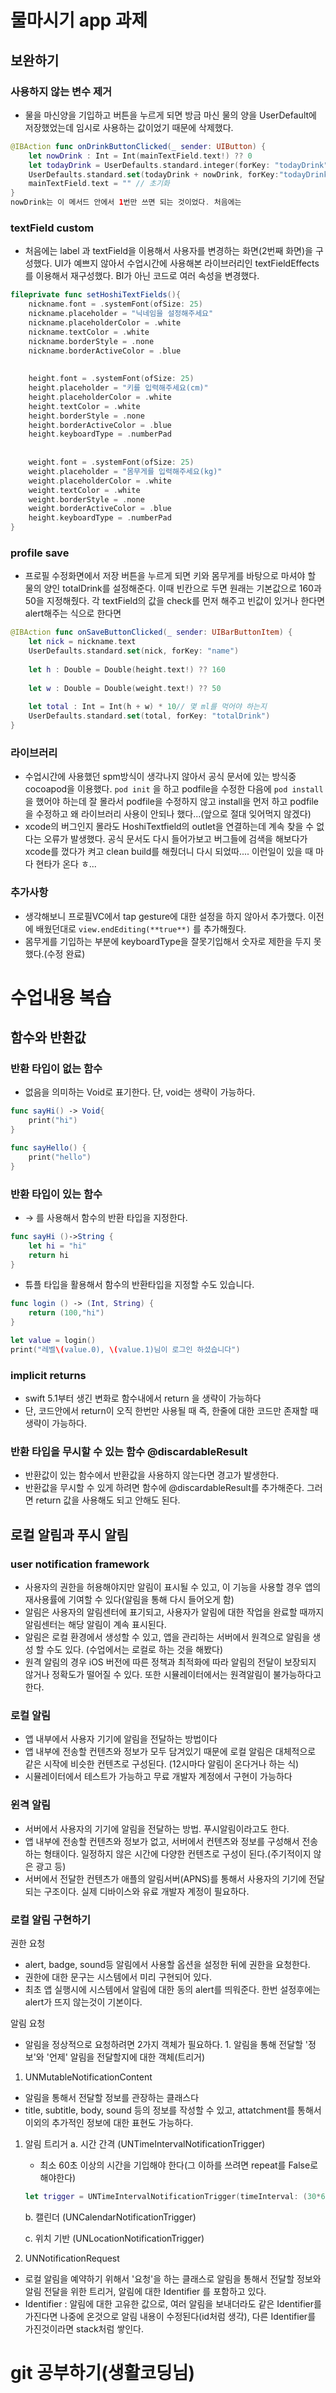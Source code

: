 # 물마시기 app 과제

## 보완하기

### 사용하지 않는 변수 제거

- 물을 마신양을 기입하고 버튼을 누르게 되면 방금 마신 물의 양을 UserDefault에 저장했었는데 임시로 사용하는 값이었기 때문에 삭제했다.

```swift
@IBAction func onDrinkButtonClicked(_ sender: UIButton) {
    let nowDrink : Int = Int(mainTextField.text!) ?? 0
    let todayDrink = UserDefaults.standard.integer(forKey: "todayDrink")
    UserDefaults.standard.set(todayDrink + nowDrink, forKey:"todayDrink")
    mainTextField.text = "" // 초기화
}
nowDrink는 이 메서드 안에서 1번만 쓰면 되는 것이었다. 처음에는 
```

### textField custom

- 처음에는 label 과 textField을 이용해서 사용자를 변경하는 화면(2번째 화면)을 구성했다. UI가 예쁘지 않아서 수업시간에 사용해본 라이브러리인 textFieldEffects 를 이용해서 재구성했다. BI가 아닌 코드로 여러 속성을 변경했다.

```swift
fileprivate func setHoshiTextFields(){
    nickname.font = .systemFont(ofSize: 25)
    nickname.placeholder = "닉네임을 설정해주세요"
    nickname.placeholderColor = .white
    nickname.textColor = .white
    nickname.borderStyle = .none
    nickname.borderActiveColor = .blue
    
    
    height.font = .systemFont(ofSize: 25)
    height.placeholder = "키를 입력해주세요(cm)"
    height.placeholderColor = .white
    height.textColor = .white
    height.borderStyle = .none
    height.borderActiveColor = .blue
    height.keyboardType = .numberPad
    
    
    weight.font = .systemFont(ofSize: 25)
    weight.placeholder = "몸무게를 입력해주세요(kg)"
    weight.placeholderColor = .white
    weight.textColor = .white
    weight.borderStyle = .none
    weight.borderActiveColor = .blue
    height.keyboardType = .numberPad
}
```

### profile save

- 프로필 수정화면에서 저장 버튼을 누르게 되면 키와 몸무게를 바탕으로 마셔야 할 물의 양인 totalDrink를 설정해준다. 이때 빈칸으로 두면 원래는 기본값으로 160과 50을 지정해줬다. 각 textField의 값을 check를 먼저 해주고 빈값이 있거나 한다면 alert해주는 식으로 한다면

```swift
@IBAction func onSaveButtonClicked(_ sender: UIBarButtonItem) {
    let nick = nickname.text
    UserDefaults.standard.set(nick, forKey: "name")
    
    let h : Double = Double(height.text!) ?? 160
   
    let w : Double = Double(weight.text!) ?? 50
    
    let total : Int = Int(h + w) * 10// 몇 ml를 먹어야 하는지
    UserDefaults.standard.set(total, forKey: "totalDrink")
}
```

### 라이브러리

- 수업시간에 사용했던 spm방식이 생각나지 않아서 공식 문서에 있는 방식중 cocoapod을 이용했다. `pod init` 을 하고 podfile을 수정한 다음에 `pod install` 을 했어야 하는데 잘 몰라서 podfile을 수정하지 않고 install을 먼저 하고 podfile을 수정하고 왜 라이브러리 사용이 안되나 했다...(앞으로 절대 잊어먹지 않겠다)
- xcode의 버그인지 몰라도 HoshiTextfield의 outlet을 연결하는데 계속 찾을 수 없다는 오류가 발생했다. 공식 문서도 다시 들어가보고 버그들에 검색을 해보다가 xcode를 껐다가 켜고 clean build를 해줬더니 다시 되었따.... 이런일이 있을 때 마다 현타가 온다 ㅎ...

### 추가사항

- 생각해보니 프로필VC에서 tap gesture에 대한 설정을 하지 않아서 추가했다. 이전에 배웠던대로 `view.endEditing(**true**)` 를 추가해줬다.
- 몸무게를 기입하는 부분에 keyboardType을 잘못기입해서 숫자로 제한을 두지 못했다.(수정 완료)

# 수업내용 복습

## 함수와 반환값

### 반환 타입이 없는 함수

- 없음을 의미하는 Void로 표기한다. 단, void는 생략이 가능하다.

```swift
func sayHi() -> Void{
	print("hi")
}

func sayHello() {
	print("hello")
}

```

### 반환 타입이 있는 함수

- → 를 사용해서 함수의 반환 타입을 지정한다.

```swift
func sayHi ()->String {
    let hi = "hi"
    return hi
}
```

- 튜플 타입을 활용해서 함수의 반환타입을 지정할 수도 있습니다.

```swift
func login () -> (Int, String) {
    return (100,"hi")
}

let value = login()
print("레벨\(value.0), \(value.1)님이 로그인 하셨습니다")
```

### implicit returns

- swift 5.1부터 생긴 변화로 함수내에서 return 을 생략이 가능하다
- 단, 코드안에서 return이 오직 한번만 사용될 때 즉, 한줄에 대한 코드만 존재할 때 생략이 가능하다.

### 반환 타입을 무시할 수 있는 함수 @discardableResult

- 반환값이 있는 함수에서 반환값을 사용하지 않는다면 경고가 발생한다.
- 반환값을 무시할 수 있게 하려면 함수에 @discardableResult를 추가해준다. 그러면 return 값을 사용해도 되고 안해도 된다.

## 로컬 알림과 푸시 알림

### user notification framework

- 사용자의 권한을 허용해야지만 알림이 표시될 수 있고, 이 기능을 사용할 경우 앱의 재사용률에 기여할 수 있다(알림을 통해 다시 들어오게 함)
- 알림은 사용자의 알림센터에 표기되고, 사용자가 알림에 대한 작업을 완료할 때까지 알림센터는 해당 알림이 계속 표시된다.
- 알림은 로컬 환경에서 생성할 수 있고, 앱을 관리하는 서버에서 원격으로 알림을 생성 할 수도 있다. (수업에서는 로컬로 하는 것을 해봤다)
- 원격 알림의 경우 iOS 버전에 따른 정책과 최적화에 따라 알림의 전달이 보장되지 않거나 정확도가 떨어질 수 있다. 또한 시뮬레이터에서는 원격알림이 불가능하다고 한다.

### 로컬 알림

- 앱 내부에서 사용자 기기에 알림을 전달하는 방법이다
- 앱 내부에 전송할 컨텐츠와 정보가 모두 담겨있기 때문에 로컬 알림은 대체적으로 같은 시작에 비슷한 컨텐츠로 구성된다. (12시마다 알림이 온다거나 하는 식)
- 시뮬레이터에서 테스트가 가능하고 무료 개발자 계정에서 구현이 가능하다

### 윈격 알림

- 서버에서 사용자의 기기에 알림을 전달하는 방법. 푸시알림이라고도 한다.
- 앱 내부에 전송할 컨텐츠와 정보가 없고, 서버에서 컨텐츠와 정보를 구성해서 전송하는 형태이다. 일정하지 않은 시간에 다양한 컨텐츠로 구성이 된다.(주기적이지 않은 광고 등)
- 서버에서 전달한 컨텐츠가 애플의 알림서버(APNS)를 통해서 사용자의 기기에 전달되는 구조이다. 실제 디바이스와 유료 개발자 계정이 필요하다.

### 로컬 알림 구현하기

권한 요청

- alert, badge, sound등 알림에서 사용할 옵션을 설정한 뒤에 권한을 요청한다.
- 권한에 대한 문구는 시스템에서 미리 구현되어 있다.
- 최초 앱 실행시에 시스템에서 알림에 대한 동의 alert를 띄워준다. 한번 설정후에는 alert가 뜨지 않는것이 기본이다.

알림 요청

- 알림을 정상적으로 요청하려면 2가지 객체가 필요하다. 1. 알림을 통해 전달할 '정보'와 '언제' 알림을 전달할지에 대한 객체(트리거)

1. UNMutableNotificationContent
- 알림을 통해서 전달할 정보를 관장하는 클래스다
- title, subtitle, body, sound 등의 정보를 작성할 수 있고, attatchment를 통해서 이외의 추가적인 정보에 대한 표현도 가능하다.
1. 알림 트리거
    a. 시간 간격 (UNTimeIntervalNotificationTrigger)
    - 최소 60초 이상의 시간을 기입해야 한다(그 이하를 쓰려면 repeat를 False로 해야한다)
    
    ```swift
    let trigger = UNTimeIntervalNotificationTrigger(timeInterval: (30*60), repeats: false)
    ```
    
    b.  캘린더 (UNCalendarNotificationTrigger)
    
    c.  위치 기반 (UNLocationNotificationTrigger)
    
2. UNNotificationRequest
- 로컬 알림을 예약하기 위해서 '요청'을 하는 클래스로 알림을 통해서 전달할 정보와 알림 전달을 위한 트리거, 알림에 대한 Identifier 를 포함하고 있다.
- Identifier : 알림에 대한 고유한 값으로, 여러 알림을 보내더라도 같은 Identifier를 가진다면 나중에 온것으로 알림 내용이 수정된다(id처럼 생각), 다른 Identifier를 가진것이라면 stack처럼 쌓인다.

# git 공부하기(생활코딩님)
